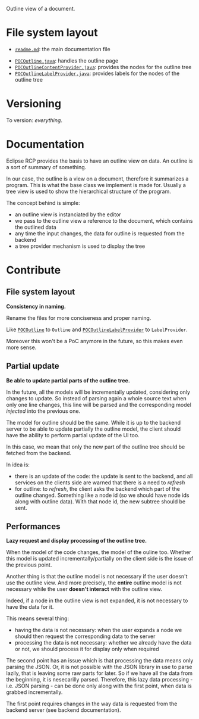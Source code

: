 Outline view of a document.

# File system layout

- [`readme.md`](./readme.md): the main documentation file
* [`POCOutline.java`](./POCOutline.java): handles the outline page
* [`POCOutlineContentProvider.java`](./POCOutlineContentProvider.java): provides the nodes for the outline tree
* [`POCOutlineLabelProvider.java`](./POCOutlineLabelProvider.java): provides labels for the nodes of the outline tree


# Versioning

To version: _everything_.

# Documentation

Eclipse RCP provides the basis to have an outline view on data. An outline is a sort of summary of something.

In our case, the outline is a view on a document, therefore it summarizes a program. This is what the base class we implement is made for. Usually a tree view is used to show the hierarchical structure of the program.

The concept behind is simple:

* an outline view is instanciated by the editor
* we pass to the outline view a reference to the document, which contains the outlined data
* any time the input changes, the data for outline is requested from the backend
* a tree provider mechanism is used to display the tree

# Contribute

## File system layout

__Consistency in naming.__

Rename the files for more conciseness and proper naming.

Like [`POCOutline`](./POCOutline.java) to `Outline` and [`POCOutlineLabelProvider`](./POCOutlineLabelProvider.java) to `LabelProvider`.

Moreover this won't be a PoC anymore in the future, so this makes even more sense.

## Partial update

__Be able to update partial parts of the outline tree.__

In the future, all the models will be incrementally updated, considering only changes to update. So instead of parsing again a whole source text when only one line changes, this line will be parsed and the corresponding model _injected_ into the previous one.

The model for outline should be the same. While it is up to the backend server to be able to update partially the outline model, the client should have the ability to perform partial update of the UI too.

In this case, we mean that only the new part of the outline tree should be fetched from the backend.

In idea is:

* there is an update of the code: the update is sent to the backend, and all services on the clients side are warned that there is a need to _refresh_
* for outline: to _refresh_, the client asks the backend which part of the outline changed. Something like a node id (so we should have node ids along with outline data). With that node id, the new subtree should be sent.

## Performances

__Lazy request and display processing of the outline tree.__

When the model of the code changes, the model of the ouline too. Whether this model is updated incrementally/partially on the client side is the issue of the previous point.

Another thing is that the outline model is not necessary if the user doesn't use the outline view. And more precisely, the __entire__ outline model is not necessary while the user __doesn't interact__ with the outline view.

Indeed, if a node in the outline view is not expanded, it is not necessary to have the data for it.

This means several thing:

* having the data is not necessary: when the user expands a node we should then request the corresponding data to the server
* processing the data is not necessary: whether we already have the data or not, we should process it for display only when required

The second point has an issue which is that processing the data means only parsing the JSON. Or, it is not possible with the JSON library in use to parse lazily, that is leaving some raw parts for later. So if we have all the data from the beginning, it is nesecarilly parsed. Therefore, this lazy data processing - i.e. JSON parsing - can be done only along with the first point, when data is grabbed incrementally.

The first point requires changes in the way data is requested from the backend server (see backend documentation).
